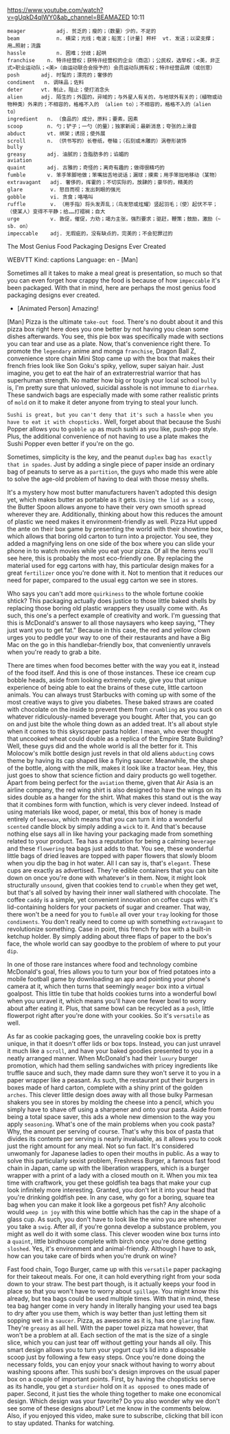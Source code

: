 https://www.youtube.com/watch?v=gUqkD4qIWY0&ab_channel=BEAMAZED 
10:11
```
meager          adj. 贫乏的；瘦的；（数量）少的，不足的  
beam            n. 横梁；光线；电波；船宽；[计量] 秤杆  vt. 发送；以梁支撑；用…照射；流露
hassle          n. 困难；分歧；起哄  
franchise    n. 特许经营权；获特许经营权的企业（商店）；公民权，选举权；<美，非正式>职业运动队；<美>（由运动联合会授予的）会员运动队拥有权；特许经营品牌（或创意）      
posh       adj. 时髦的；漂亮的；奢侈的
condiment   n. 调味品；佐料
deter      vt. 制止，阻止；使打消念头
alien      adj. 陌生的；外国的，异域的；与外星人有关的，与地球外有关的；（植物或动物种类）外来的；不相容的，格格不入的 （alien to）；不相容的，格格不入的（alien to）    
ingredient   n. （食品的）成分，原料；要素，因素    
scoop        n. 勺；铲子；一勺（的量）；独家新闻；最新消息；夸张的上滑音
abduct       vt. 绑架；诱拐；使外展  
scroll       n. （供书写的）长卷纸，卷轴；（石刻或木雕的）涡卷形装饰  
bully  
greasy       adj. 油腻的；含脂肪多的；谄媚的
aviation  
quaint       adj. 古雅的；奇怪的；离奇有趣的；做得很精巧的  
fumble       v. 笨手笨脚地做；笨嘴拙舌地说话；漏球；摸索；用手笨拙地移动（某物）
extravagant   adj. 奢侈的，挥霍的；不切实际的，放肆的；豪华的，精美的  
glare         v. 怒目而视；发出刺眼的强光      
gobble        vi. 贪食；咯咯叫
ruffle        v. （用手指）将头发弄乱；（鸟发怒或炫耀）竖起羽毛；（使）起伏不平；（使某人）变得不平静；给……打褶裥；自大
urge          v. 敦促，催促，力劝；竭力主张，强烈要求；驱赶，鞭策；鼓励，激励（~ sb. on）
impeccable    adj. 无瑕疵的，没有缺点的，完美的；不会犯罪过的
```

The Most Genius Food Packaging Designs Ever Created 

WEBVTT Kind: captions Language: en - [Man] 

Sometimes all it takes to make a meal great is presentation, so much so that you can even forget how crappy the food is because of how `impeccable` it's been packaged. With that in mind, here are perhaps the most genius food packaging designs ever created. 

- [Animated Person] Amazing! 

[Man] Pizza is the ultimate `take-out food`. There's no doubt about it and this pizza box right here does you one better by not having you clean some dishes afterwards. You see, this pie box was specifically made with sections you can tear and use as a plate. Now, that's convenience right there. To promote the `legendary` anime and monga `franchise`, Dragon Ball Z, convenience store chain Mini Stop came up with the box that makes their french fries look like Son Goku's spiky, yellow, super saiyan hair. Just imagine, you get to eat the hair of an extraterrestrial warrior that has superhuman strength. No matter how big or tough your local school `bully` is, I'm pretty sure that unloved, suicidal asshole is not immune to `diarrhea`. These sandwich bags are especially made with some rather realistic prints of `mold` on it to make it deter anyone from trying to steal your lunch. 

`Sushi is great, but you can't deny that it's such a hassle when you have to eat it with chopsticks.` Well, forget about that because the Sushi Popper allows you to `gobble up` as much sushi as you like, push-pop style. Plus, the additional convenience of not having to use a plate makes the Sushi Popper even better if you're on the go. 

Sometimes, simplicity is the key, and the peanut `duplex` bag `has exactly that in spades`. Just by adding a single piece of paper inside an ordinary bag of peanuts to serve as a `partition`, the guys who made this were able to solve the age-old problem of having to deal with those messy shells. 

It's a mystery how most butter manufacturers haven't adopted this design yet, which makes butter as portable as it gets. `Using the lid as a scoop`, the Butter Spoon allows anyone to have their very own smooth spread wherever they are. Additionally, thinking about how this reduces the amount of plastic we need makes it environment-friendly as well. Pizza Hut upped the ante on their box game by presenting the world with their showtime box, which allows that boring old carton to turn into a projector. You see, they added a magnifying lens on one side of the box where you can slide your phone in to watch movies while you eat your pizza. Of all the items you'll see here, this is probably the most eco-friendly one. By replacing the material used for egg cartons with hay, this particular design makes for a great `fertilizer` once you're done with it. Not to mention that it reduces our need for paper, compared to the usual egg carton we see in stores. 

Who says you can't add more `quirkiness` to the whole fortune cookie shtick? This packaging actually does justice to those little baked shells by replacing those boring old plastic wrappers they usually come with. As such, this one's a perfect example of creativity and work. I'm guessing that this is McDonald's answer to all those naysayers who keep saying, "They just want you to get fat." Because in this case, the red and yellow clown urges you to peddle your way to one of their restaurants and have a Big Mac on the go in this handlebar-friendly box, that conveniently unravels when you're ready to grab a bite. 

There are times when food becomes better with the way you eat it, instead of the food itself. And this is one of those instances. These ice cream cup bobble heads, aside from looking extremely cute, give you that unique experience of being able to eat the brains of these cute, little cartoon animals. You can always trust Starbucks with coming up with some of the most creative ways to give you diabetes. These baked straws are coated with chocolate on the inside to prevent them from `crumbling` as you suck on whatever ridiculously-named beverage you bought. After that, you can go on and just bite the whole thing down as an added treat. It's all about style when it comes to this skyscraper pasta holder. I mean, who ever thought that uncooked wheat could double as a replica of the Empire State Building? Well, these guys did and the whole world is all the better for it. This Molocow's milk bottle design just revels in that old aliens `abducting` cows theme by having its cap shaped like a flying saucer. Meanwhile, the shape of the bottle, along with the milk, makes it look like a tractor `beam`. Hey, this just goes to show that science fiction and dairy products go well together. Apart from being perfect for the `aviation` theme, given that Air Asia is an airline company, the red wing shirt is also designed to have the wings on its sides double as a hanger for the shirt. What makes this stand out is the way that it combines form with function, which is very clever indeed. Instead of using materials like wood, paper, or metal, this box of honey is made entirely of `beeswax`, which means that you can turn it into a wonderful `scented` candle block by simply adding a `wick` to it. And that's because nothing else says all in like having your packaging made from something related to your product. Tea has a reputation for being a calming `beverage` and these `flowering` tea bags just adds to that. You see, these wonderful little bags of dried leaves are topped with paper flowers that slowly bloom when you dip the bag in hot water. All I can say is, that's `elegant`. These cups are exactly as advertised. They're edible containers that you can bite down on once you're done with whatever's in them. Now, it might look structurally `unsound`, given that cookies tend to `crumble` when they get wet, but that's all solved by having their inner wall slathered with chocolate. The coffee `caddy` is a simple, yet convenient innovation on coffee cups with it's lid-containing holders for your packets of sugar and creamer. That way, there won't be a need for you to `fumble` all over your `tray` looking for those `condiments`. You don't really need to come up with something `extravagant` to revolutionize something. Case in point, this french fry box with a built-in ketchup holder. By simply adding about three flaps of paper to the box's face, the whole world can say goodbye to the problem of where to put your `dip`. 

In one of those rare instances where food and technology combine McDonald's goal, fries allows you to turn your box of fried potatoes into a mobile football game by downloading an app and pointing your phone's camera at it, which then turns that seemingly `meager` box into a virtual goalpost. This little tin tube that holds cookies turns into a wonderful bowl when you unravel it, which means you'll have one fewer bowl to worry about after eating it. Plus, that same bowl can be recycled as a `posh`, little flowerpot right after you're done with your cookies. So it's `versatile` as well. 

As far as cookie packaging goes, the unraveling cookie box is pretty unique, in that it doesn't offer lids or box tops. Instead, you can just unravel it much like a `scroll`, and have your baked goodies presented to you in a neatly arranged manner. When McDonald's had their `luxury` burger promotion, which had them selling sandwiches with pricey ingredients like truffle sauce and such, they made damn sure they won't serve it to you in a paper wrapper like a peasant. As such, the restaurant put their burgers in boxes made of hard carton, complete with a shiny print of the golden `arches`. This clever little design does away with all those bulky Parmesan shakers you see in stores by molding the cheese into a pencil, which you simply have to shave off using a sharpener and onto your pasta. Aside from being a total space saver, this ads a whole new dimension to the way you apply `seasoning`. What's one of the main problems when you cook pasta? Why, the amount per serving of course. That's why this box of pasta that divides its contents per serving is nearly invaluable, as it allows you to cook just the right amount for any meal. Not so fun fact. It's considered unwomanly for Japanese ladies to open their mouths in public. As a way to solve this particularly sexist problem, Freshness Burger, a famous fast food chain in Japan, came up with the liberation wrappers, which is a burger wrapper with a print of a lady with a closed mouth on it. When you mix tea time with craftwork, you get these goldfish tea bags that make your cup look infinitely more interesting. Granted, you don't let it into your head that you're drinking goldfish pee. In any case, why go for a boring, square tea bag when you can make it look like a gorgeous pet fish? Any alcoholic would `weep in joy` with this wine bottle which has the cap in the shape of a glass cup. As such, you don't have to look like the wino you are whenever you take a `swig`. After all, if you're gonna develop a substance problem, you might as well do it with some class. This clever wooden wine box turns into a `quaint`, little birdhouse complete with birch once you're done getting `sloshed`. Yes, it's environment and animal-friendly. Although I have to ask, how can you take care of birds when you're drunk on wine? 

Fast food chain, Togo Burger, came up with this `versatile` paper packaging for their takeout meals. For one, it can hold everything right from your soda down to your straw. The best part though, is it actually keeps your food in place so that you won't have to worry about `spillage`. You might know this already, but tea bags could be used multiple times. With that in mind, these tea bag hanger come in very handy in literally hanging your used tea bags to dry after you use them, which is way better than just letting them sit sopping wet in a `saucer`. Pizza, as awesome as it is, has one `glaring` flaw. They're `greasy` as all hell. With the paper towel pizza mat however, that won't be a problem at all. Each section of the mat is the size of a single slice, which you can just tear off without getting your hands all oily. This smart design allows you to turn your yogurt cup's lid into a disposable scoop just by following a few easy steps. Once you're done doing the necessary folds, you can enjoy your snack without having to worry about washing spoons after. This sushi box's design improves on the usual paper box on a couple of important points. First, by having the chopsticks serve as its handle, you get a `sturdier` hold on it `as opposed to` ones made of paper. Second, it just ties the whole thing together to make one economical design. Which design was your favorite? Do you also wonder why we don't see some of these designs about? Let me know in the comments below. Also, if you enjoyed this video, make sure to subscribe, clicking that bill icon to stay updated. Thanks for watching. 